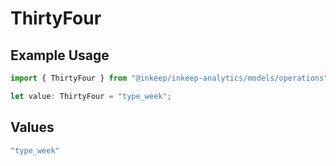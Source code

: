 # ThirtyFour

## Example Usage

```typescript
import { ThirtyFour } from "@inkeep/inkeep-analytics/models/operations";

let value: ThirtyFour = "type_week";
```

## Values

```typescript
"type_week"
```